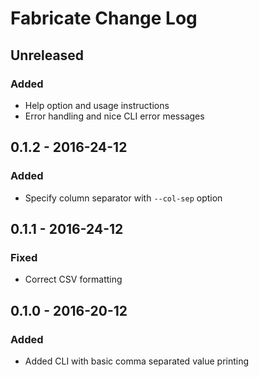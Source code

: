 Fabricate Change Log
====================

Unreleased
----------
### Added
- Help option and usage instructions
- Error handling and nice CLI error messages

0.1.2 - 2016-24-12
------------------
### Added
- Specify column separator with `--col-sep` option

0.1.1 - 2016-24-12
------------------
### Fixed
- Correct CSV formatting

0.1.0 - 2016-20-12
------------------
### Added
- Added CLI with basic comma separated value printing
